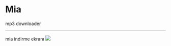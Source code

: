 # Mia
mp3 downloader
<hr>
mia indirme ekranı
<img src='https://user-images.githubusercontent.com/81029510/187982426-ea43aaf8-dfeb-40cc-9929-d48ef7e876f1.png'></img>
